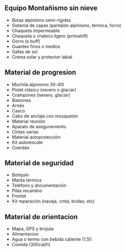 ## Equipo Montañismo sin nieve

- Botas alpinismo semi-rígidas
- Sistema de capas (pantalón alpinismo, térmica, forro)
- Chaqueta impermeable
- Chaqueta o chaleco ligero (primaloft)
- Gorro (o buff)
- Guantes finos o medios
- Gafas de sol
- Crema solar y protector labial

## Material de progresion

- Mochila alpinismo 30-40l
- Piolet clásico (nevero o glaciar)
- Crampones (nevero, glaciar)
- Bastones
- Arnés
- Casco
- Cabo de anclaje con mosquetón
- Material reunión
- Aparato de aseguramiento
- Cintas varias
- Material autoprotección
- Kit autorescate
- Cuerdas

## Material de seguridad

- Botiquín
- Manta térmica
- Teléfono y documentación
- Pilas recambio
- Frontal
- Kit reparación (navaja, cinta, bridas, etc)

## Material de orientacion

- Mapa, GPS y brújula
- Alimentacion
- Agua o termo con bebida caliente (1.5l)
- Comida (300cal/h)
